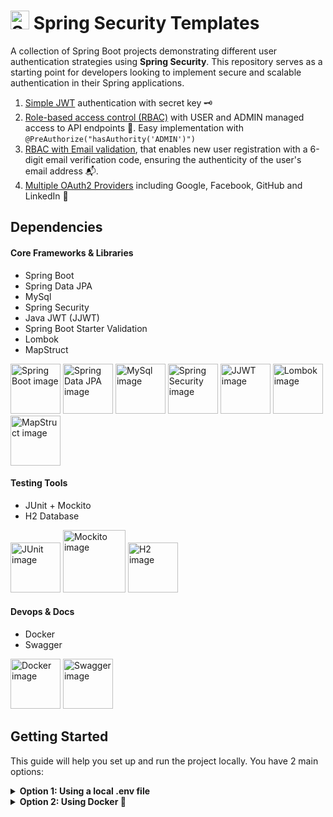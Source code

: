 ﻿# <img src="https://github.com/user-attachments/assets/642b4bfd-cd04-49c9-8701-329a132bfb7d" width ="30" alt="Security GIF" title="Security GIF"> Spring Security Templates

A collection of Spring Boot projects demonstrating different user authentication strategies using **Spring Security**. This repository serves as a starting point for developers looking to implement secure and scalable authentication in their Spring applications.

1. [Simple JWT](https://github.com/mashisdev/spring-security-templates/tree/main/simple) authentication with secret key 🗝️
2. [Role-based access control (RBAC)](https://github.com/mashisdev/spring-security-templates/tree/main/roles) with USER and ADMIN managed access to API endpoints 👑. Easy implementation with `@PreAuthorize("hasAuthority('ADMIN')")`
3. [RBAC with Email validation](https://github.com/mashisdev/spring-security-templates/tree/main/roles-email), that enables new user registration with a 6-digit email verification code, ensuring the authenticity of the user's email address 📬.
4. [Multiple OAuth2 Providers](https://github.com/mashisdev/spring-security-templates/tree/main/multi-auth) including Google, Facebook, GitHub and LinkedIn 🔗

## Dependencies

#### Core Frameworks & Libraries
- Spring Boot
- Spring Data JPA
- MySql
- Spring Security
- Java JWT (JJWT)
- Spring Boot Starter Validation
- Lombok
- MapStruct

<img width="80" alt="Spring Boot image" src="https://github.com/user-attachments/assets/9f9c00e7-67f5-402c-9c51-0fe42d81f8c4" />
<img width="80" alt="Spring Data JPA image" src="https://github.com/user-attachments/assets/c4e065c9-0d16-4d1a-8294-e5b6a971fd4e" />
<img width="80" alt="MySql image" src="https://github.com/user-attachments/assets/eab77bfb-fa00-4f39-a2b2-e185152e620a" />
<img width="80" alt="Spring Security image" src="https://github.com/user-attachments/assets/669d73d0-f454-4c4f-a2ab-0f5ca3ff9ea3" />
<img width="80" alt="JJWT image" src="https://github.com/user-attachments/assets/c42b78cd-247e-4787-9cd8-d93b48e0e9dc" />
<img width="80" alt="Lombok image" src="https://github.com/user-attachments/assets/ed58df73-2c0f-4e4a-a421-c038d4a60fb2" />
<img width="80" alt="MapStruct image" src="https://github.com/user-attachments/assets/e8166396-65e4-4a1a-a725-158371cc3a06" />

#### Testing Tools
- JUnit + Mockito
- H2 Database

<img width="80" alt="JUnit image" src="https://github.com/user-attachments/assets/4f24e420-20d5-4607-afd7-f249a3a7ae8a" />
<img width="100" alt="Mockito image" src="https://github.com/user-attachments/assets/e2f3d467-b5cc-4367-8949-7dbe60bc1dfc" />
<img width="80" alt="H2 image" src="https://github.com/user-attachments/assets/7a179686-ce60-4250-aea7-13b9dfecc5d7" />

#### Devops & Docs
- Docker
- Swagger

<img width="80" alt="Docker image" src="https://github.com/user-attachments/assets/a45de7fe-6234-4734-be20-4efd48bd9207" />
<img width="80" alt="Swagger image" src="https://github.com/user-attachments/assets/7aad1e5b-6500-4a11-b705-7c2fe876e319" />


## Getting Started
This guide will help you set up and run the project locally. You have 2 main options:

<details>
  <summary><b>Option 1: Using a local .env file</b></summary>

  
  1.  In the root of the project, create a new file named `.env` (that will be ignored by Git).
  
  2.  Copy the contents from the provided `.env.example` file into your new `.env` file.

  3.  Replace the placeholder values with your specific configurations (e.g., database credentials, secret key, token expirations, etc.)
  
      > **Note:** if the application requires some external service (like [Google App Passwords](https://support.google.com/mail/answer/185833?hl=en) for email functionality) you must generate the corresponding environment variables and replace the placeholders. Otherwise, the application will not work.

  4.  **Run the application** in your IDE with env variables

      <details>
        <summary><b>How to inject Enviroment Variables in IntelliJ IDEA:</b></summary>


        <img width="500" alt="step 1" src="https://github.com/user-attachments/assets/3fbf0d29-6544-42ed-80fd-bf727f32101f" />

        <img width="500" alt="step 2" src="https://github.com/user-attachments/assets/d17dd60b-68a8-4f2c-aff4-0ad0c48cbb77" />

      </details>

</details>

<details>
  <summary><b>Option 2: Using Docker 🐋</b></summary>


  1. Ensure you have [Docker](https://www.docker.com/) and [Docker Compose](https://docs.docker.com/compose/) installed on your machine.
  
  2. Replace all the enviroments variables you want on `docker-compose.yml` file:

      ```yaml
      services:
        app:
          # ...
          environment:
      ```

      > **Note:** if the application requires some external service (like [Google App Passwords](https://support.google.com/mail/answer/185833?hl=en) for email functionality) you must generate the corresponding environment variables and replace the placeholders. Otherwise, the application will not work.

  3. Run: `docker compose up`


